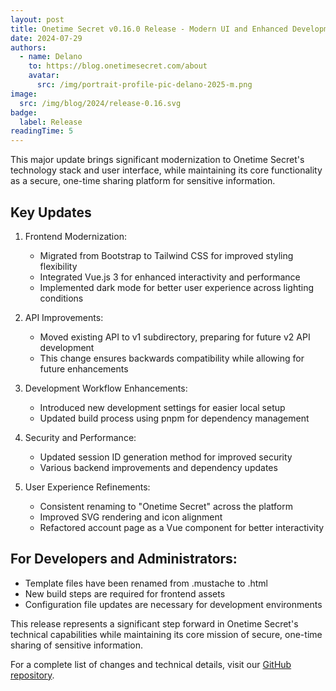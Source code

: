 ```yaml
---
layout: post
title: Onetime Secret v0.16.0 Release - Modern UI and Enhanced Development
date: 2024-07-29
authors:
  - name: Delano
    to: https://blog.onetimesecret.com/about
    avatar:
      src: /img/portrait-profile-pic-delano-2025-m.png
image:
  src: /img/blog/2024/release-0.16.svg
badge:
  label: Release
readingTime: 5
---
```



This major update brings significant modernization to Onetime Secret's technology stack and user interface, while maintaining its core functionality as a secure, one-time sharing platform for sensitive information.

## Key Updates

1. Frontend Modernization:
   - Migrated from Bootstrap to Tailwind CSS for improved styling flexibility
   - Integrated Vue.js 3 for enhanced interactivity and performance
   - Implemented dark mode for better user experience across lighting conditions

2. API Improvements:
   - Moved existing API to v1 subdirectory, preparing for future v2 API development
   - This change ensures backwards compatibility while allowing for future enhancements

3. Development Workflow Enhancements:
   - Introduced new development settings for easier local setup
   - Updated build process using pnpm for dependency management

4. Security and Performance:
   - Updated session ID generation method for improved security
   - Various backend improvements and dependency updates

5. User Experience Refinements:
   - Consistent renaming to "Onetime Secret" across the platform
   - Improved SVG rendering and icon alignment
   - Refactored account page as a Vue component for better interactivity

## For Developers and Administrators:

- Template files have been renamed from .mustache to .html
- New build steps are required for frontend assets
- Configuration file updates are necessary for development environments

This release represents a significant step forward in Onetime Secret's technical capabilities while maintaining its core mission of secure, one-time sharing of sensitive information.

For a complete list of changes and technical details, visit our [GitHub repository](https://github.com/onetimesecret/onetimesecret/releases/tag/v0.16.0).
